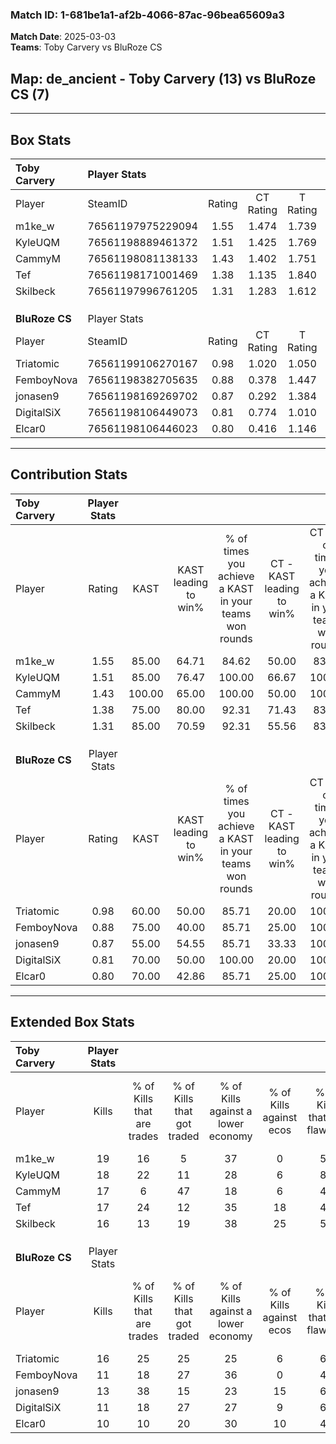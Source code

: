 ### Match ID: 1-681be1a1-af2b-4066-87ac-96bea65609a3  
**Match Date**: 2025-03-03  
**Teams**: Toby Carvery vs BluRoze CS  

## **Map**: de_ancient - Toby Carvery (13) vs BluRoze CS (7)  
---  

## Box Stats  

| **Toby Carvery** | Player Stats      |        |           |          |        |      |       |         |        |      |     |
| :- | :- | :-: | :-: | :-: | :-: | :-: | :-: | :-: | :-: | :-: | :-: |
| Player           | SteamID           | Rating | CT Rating | T Rating |  KAST  | ADR  | Kills | Assists | Deaths | K/D  | HS% |
| m1ke_w           | 76561197975229094 |  1.55  |   1.474   |  1.739   | 85.00  | 99.1 |  19   |    4    |   11   | 1.73 | 47  |
| KyleUQM          | 76561198889461372 |  1.51  |   1.425   |  1.769   | 85.00  | 92.4 |  18   |    4    |   10   | 1.80 | 38  |
| CammyM           | 76561198081138133 |  1.43  |   1.402   |  1.751   | 100.00 | 98.4 |  17   |    9    |   17   | 1.00 | 23  |
| Tef              | 76561198171001469 |  1.38  |   1.135   |  1.840   | 75.00  | 94.4 |  17   |    6    |   11   | 1.55 | 47  |
| Skilbeck         | 76561197996761205 |  1.31  |   1.283   |  1.612   | 85.00  | 68.2 |  16   |    7    |   12   | 1.33 | 31  |
|                  |                   |        |           |          |        |      |       |         |        |      |     |
|                  |                   |        |           |          |        |      |       |         |        |      |     |
|                  |                   |        |           |          |        |      |       |         |        |      |     |
| **BluRoze CS**   | Player Stats      |        |           |          |        |      |       |         |        |      |     |
| Player           | SteamID           | Rating | CT Rating | T Rating |  KAST  | ADR  | Kills | Assists | Deaths | K/D  | HS% |
| Triatomic        | 76561199106270167 |  0.98  |   1.020   |  1.050   | 60.00  | 81.9 |  16   |    7    |   19   | 0.84 | 31  |
| FemboyNova       | 76561198382705635 |  0.88  |   0.378   |  1.447   | 75.00  | 74.8 |  11   |    8    |   18   | 0.61 | 45  |
| jonasen9         | 76561198169269702 |  0.87  |   0.292   |  1.384   | 55.00  | 76.3 |  13   |    5    |   16   | 0.81 | 30  |
| DigitalSiX       | 76561198106449073 |  0.81  |   0.774   |  1.010   | 70.00  | 64.8 |  11   |    6    |   18   | 0.61 | 27  |
| Elcar0           | 76561198106446023 |  0.80  |   0.416   |  1.146   | 70.00  | 61.7 |  10   |    5    |   16   | 0.63 | 20  |
---  

## Contribution Stats  

| **Toby Carvery** | Player Stats |        |                      |                                                        |                           |                                                             |                          |                                                            |
| :- | :-: | :-: | :-: | :-: | :-: | :-: | :-: | :-: |
| Player           |    Rating    |  KAST  | KAST leading to win% | % of times you achieve a KAST in your teams won rounds | CT - KAST leading to win% | CT - % of times you achieve a KAST in your teams won rounds | T - KAST leading to win% | T - % of times you achieve a KAST in your teams won rounds |
| m1ke_w           |     1.55     | 85.00  |        64.71         |                         84.62                          |           50.00           |                            83.33                            |          85.71           |                           85.71                            |
| KyleUQM          |     1.51     | 85.00  |        76.47         |                         100.00                         |           66.67           |                           100.00                            |          87.50           |                           100.00                           |
| CammyM           |     1.43     | 100.00 |        65.00         |                         100.00                         |           50.00           |                           100.00                            |          87.50           |                           100.00                           |
| Tef              |     1.38     | 75.00  |        80.00         |                         92.31                          |           71.43           |                            83.33                            |          87.50           |                           100.00                           |
| Skilbeck         |     1.31     | 85.00  |        70.59         |                         92.31                          |           55.56           |                            83.33                            |          87.50           |                           100.00                           |
|                  |              |        |                      |                                                        |                           |                                                             |                          |                                                            |
|                  |              |        |                      |                                                        |                           |                                                             |                          |                                                            |
|                  |              |        |                      |                                                        |                           |                                                             |                          |                                                            |
| **BluRoze CS**   | Player Stats |        |                      |                                                        |                           |                                                             |                          |                                                            |
| Player           |    Rating    |  KAST  | KAST leading to win% | % of times you achieve a KAST in your teams won rounds | CT - KAST leading to win% | CT - % of times you achieve a KAST in your teams won rounds | T - KAST leading to win% | T - % of times you achieve a KAST in your teams won rounds |
| Triatomic        |     0.98     | 60.00  |        50.00         |                         85.71                          |           20.00           |                           100.00                            |          71.43           |                           83.33                            |
| FemboyNova       |     0.88     | 75.00  |        40.00         |                         85.71                          |           25.00           |                           100.00                            |          45.45           |                           83.33                            |
| jonasen9         |     0.87     | 55.00  |        54.55         |                         85.71                          |           33.33           |                           100.00                            |          62.50           |                           83.33                            |
| DigitalSiX       |     0.81     | 70.00  |        50.00         |                         100.00                         |           20.00           |                           100.00                            |          66.67           |                           100.00                           |
| Elcar0           |     0.80     | 70.00  |        42.86         |                         85.71                          |           25.00           |                           100.00                            |          50.00           |                           83.33                            |
---  

## Extended Box Stats  

| **Toby Carvery** | Player Stats |                            |                            |                                    |                         |                              |                                 |        |                             |                                     |                          |                               |                            |
| :- | :-: | :-: | :-: | :-: | :-: | :-: | :-: | :-: | :-: | :-: | :-: | :-: | :-: |
| Player           |    Kills     | % of Kills that are trades | % of Kills that got traded | % of Kills against a lower economy | % of Kills against ecos | % of Kills that are flawless | % of Kills that are close duels | Deaths | % of Deaths that get traded | % of Deaths against a lower economy | % of Deaths against ecos | % of Deaths that are flawless | % of Deaths that are close |
| m1ke_w           |      19      |             16             |             5              |                 37                 |            0            |              58              |                0                |   11   |              9              |                 18                  |            9             |              36               |             9              |
| KyleUQM          |      18      |             22             |             11             |                 28                 |            6            |              83              |                0                |   10   |             30              |                 20                  |            0             |              70               |             20             |
| CammyM           |      17      |             6              |             47             |                 18                 |            6            |              41              |               24                |   17   |             24              |                 29                  |            12            |              59               |             0              |
| Tef              |      17      |             24             |             12             |                 35                 |           18            |              47              |                6                |   11   |             18              |                 27                  |            9             |              45               |             0              |
| Skilbeck         |      16      |             13             |             19             |                 38                 |           25            |              56              |               13                |   12   |             33              |                 25                  |            0             |              83               |             8              |
|                  |              |                            |                            |                                    |                         |                              |                                 |        |                             |                                     |                          |                               |                            |
|                  |              |                            |                            |                                    |                         |                              |                                 |        |                             |                                     |                          |                               |                            |
|                  |              |                            |                            |                                    |                         |                              |                                 |        |                             |                                     |                          |                               |                            |
| **BluRoze CS**   | Player Stats |                            |                            |                                    |                         |                              |                                 |        |                             |                                     |                          |                               |                            |
| Player           |    Kills     | % of Kills that are trades | % of Kills that got traded | % of Kills against a lower economy | % of Kills against ecos | % of Kills that are flawless | % of Kills that are close duels | Deaths | % of Deaths that get traded | % of Deaths against a lower economy | % of Deaths against ecos | % of Deaths that are flawless | % of Deaths that are close |
| Triatomic        |      16      |             25             |             25             |                 25                 |            6            |              63              |                6                |   19   |             11              |                 26                  |            5             |              68               |             5              |
| FemboyNova       |      11      |             18             |             27             |                 36                 |            0            |              45              |               18                |   18   |             28              |                 22                  |            6             |              56               |             0              |
| jonasen9         |      13      |             38             |             15             |                 23                 |           15            |              62              |                0                |   16   |             19              |                 25                  |            0             |              63               |             6              |
| DigitalSiX       |      11      |             18             |             27             |                 27                 |            9            |              64              |                0                |   18   |             22              |                 22                  |            0             |              50               |             17             |
| Elcar0           |      10      |             10             |             20             |                 30                 |           10            |              40              |               10                |   16   |             13              |                 19                  |            0             |              50               |             13             |
